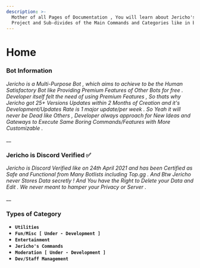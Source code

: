 ```yaml
---
description: >-
  Mother of all Pages of Documentation , You will learn about Jericho's On-Going
  Project and Sub-divides of the Main Commands and Categories like in brief .
---
```


# Home

### Bot Information

_Jericho is a Multi-Purpose Bot , which aims to achieve to be the Human Satisfactory Bot like Providing Premium Features of Other Bots for free . Developer itself felt the need of using Premium Features , So thats why Jericho got 25+ Versions Updates within 2 Months of Creation and it's Development/Updates Rate is 1 major update/per week . So Yeah it will never be Dead like Others , Developer always approach for New Ideas and Gateways to Execute Same Boring Commands/Features with More Customizable ._

\_\_

### Jericho is Discord Verified ✅

_Jericho is Discord Verified like on 24th April 2021 and has been Certified as Safe and Functional from Many Botlists including Top.gg . And Btw Jericho never Stores Data secretly ! And You have the Right to Delete your Data and Edit . We never meant to hamper your Privacy or Server ._

\_\_

### Types of Category

* **`Utilities`**
* **`Fun/Misc [ Under - Development ]`**
* **`Entertainment`**
* **`Jericho's Commands`**
* **`Moderation [ Under - Development ]`**
* **`Dev/Staff Management`**

